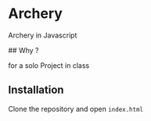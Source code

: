 # Archery 
Archery in Javascript

## Why ? 

for a solo Project in class

## Installation

Clone the repository and open `index.html`
